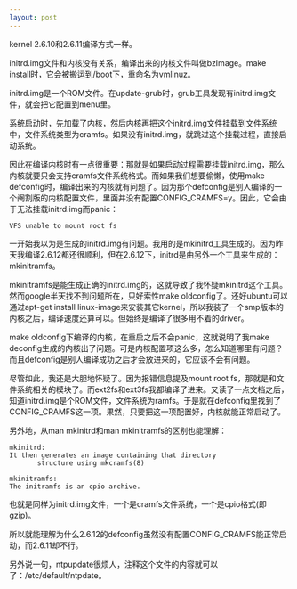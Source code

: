```yaml
---
layout: post
---
```


kernel 2.6.10和2.6.11编译方式一样。

initrd.img文件和内核没有关系，编译出来的内核文件叫做bzImage。make install时，它会被搬运到/boot下，重命名为vmlinuz。

initrd.img是一个ROM文件。在update-grub时，grub工具发现有initrd.img文件，就会把它配置到menu里。

系统启动时，先加载了内核，然后内核再把这个initrd.img文件挂载到文件系统中，文件系统类型为cramfs。如果没有initrd.img，就跳过这个挂载过程，直接启动系统。

因此在编译内核时有一点很重要：那就是如果启动过程需要挂载initrd.img，那么内核就要只会支持cramfs文件系统格式。而如果我们想要偷懒，使用make defconfig时，编译出来的内核就有问题了。因为那个defconfig是别人编译的一个阉割版的内核配置文件，里面并没有配置CONFIG_CRAMFS=y。因此，它会由于无法挂载initrd.img而panic：

```
VFS unable to mount root fs
```

一开始我以为是生成的initrd.img有问题。我用的是mkinitrd工具生成的。因为昨天我编译2.6.12都还很顺利，但在2.6.12下，initrd是由另外一个工具来生成的：mkinitramfs。

mkinitramfs是能生成正确的initrd.img的，这就导致了我怀疑mkinitrd这个工具。然而google半天找不到问题所在，只好索性make oldconfig了。还好ubuntu可以通过apt-get install linux-image来安装其它kernel，所以我装了一个smp版本的内核之后，编译速度还算可以。但始终是编译了很多用不着的driver。

make oldconfig下编译的内核，在重启之后不会panic，这就说明了我make deconfig生成的内核出了问题。可是内核配置项这么多，怎么知道哪里有问题？而且defconfig是别人编译成功之后才会放进来的，它应该不会有问题。

尽管如此，我还是大胆地怀疑了。因为报错信息提及mount root fs，那就是和文件系统相关的模块了。而ext2fs和ext3fs我都编译了进来。又读了一点文档之后，知道initrd.img是个ROM文件，文件系统为ramfs。于是就在defconfig里找到了CONFIG_CRAMFS这一项。果然，只要把这一项配置好，内核就能正常启动了。

另外地，从man mkinitrd和man mkinitramfs的区别也能理解：

```
mkinitrd:
It then generates an image containing that directory
       structure using mkcramfs(8)
       
mkinitramfs:
The initramfs is an cpio archive.
```

也就是同样为initrd.img文件，一个是cramfs文件系统，一个是cpio格式(即gzip)。

所以就能理解为什么2.6.12的defconfig虽然没有配置CONFIG_CRAMFS能正常启动，而2.6.11却不行。

另外说一句，ntpupdate很烦人，注释这个文件的内容就可以了：/etc/default/ntpdate。
